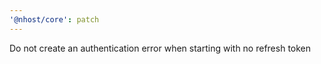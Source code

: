 ```yaml
---
'@nhost/core': patch
---
```


Do not create an authentication error when starting with no refresh token
